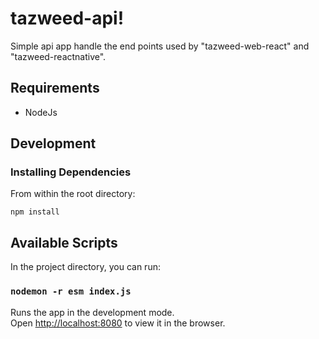 
# tazweed-api!
Simple api app handle the end points used by "tazweed-web-react" and "tazweed-reactnative".


## Requirements
- NodeJs

## Development


### Installing Dependencies

From within the root directory:

```
npm install
```

## Available Scripts

In the project directory, you can run:

### `nodemon -r esm index.js`

Runs the app in the development mode.<br />
Open [http://localhost:8080](http://localhost:8080) to view it in the browser.

